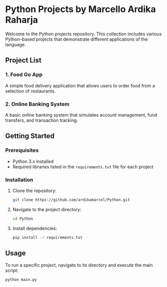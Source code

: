 # Python Projects by Marcello Ardika Raharja

Welcome to the Python projects repository. This collection includes various Python-based projects that demonstrate different applications of the language.

## Project List

### 1. Food Go App
A simple food delivery application that allows users to order food from a selection of restaurants.

### 2. Online Banking System
A basic online banking system that simulates account management, fund transfers, and transaction tracking.

## Getting Started

### Prerequisites
- Python 3.x installed
- Required libraries listed in the `requirements.txt` file for each project

### Installation
1. Clone the repository:
    ```bash
    git clone https://github.com/ardikamarcel/Python.git
    ```
2. Navigate to the project directory:
    ```bash
    cd Python
    ```
3. Install dependencies:
    ```bash
    pip install -r requirements.txt
    ```

## Usage
To run a specific project, navigate to its directory and execute the main script:
```bash
python main.py
